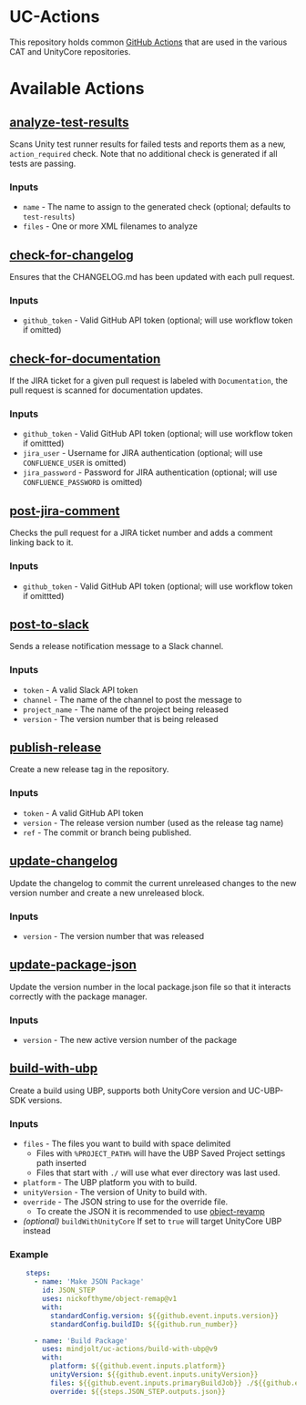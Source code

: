 # UC-Actions

This repository holds common [GitHub Actions](https://docs.github.com/en/actions) that are used in the various CAT and
UnityCore repositories.

# Available Actions

## [analyze-test-results](https://github.com/mindjolt/uc-actions/tree/main/analyze-test-results)

Scans Unity test runner results for failed tests and reports them as a new, `action_required` check.  Note that no
additional check is generated if all tests are passing.

### Inputs
- `name` - The name to assign to the generated check (optional; defaults to `test-results`)
- `files` - One or more XML filenames to analyze

## [check-for-changelog](https://github.com/mindjolt/uc-actions/tree/main/check-for-changelog)

Ensures that the CHANGELOG.md has been updated with each pull request.

### Inputs
- `github_token` - Valid GitHub API token (optional; will use workflow token if omitted)

## [check-for-documentation](https://github.com/mindjolt/uc-actions/tree/main/check-for-documentation)

If the JIRA ticket for a given pull request is labeled with `Documentation`, the pull request is scanned for
documentation updates.

### Inputs
- `github_token` - Valid GitHub API token (optional; will use workflow token if omittted)
- `jira_user` - Username for JIRA authentication (optional; will use `CONFLUENCE_USER` is omitted)
- `jira_password` - Password for JIRA authentication (optional; will use `CONFLUENCE_PASSWORD` is omitted)

## [post-jira-comment](https://github.com/mindjolt/uc-actions/tree/main/post-jira-comment)

Checks the pull request for a JIRA ticket number and adds a comment linking back to it.

### Inputs
- `github_token` - Valid GitHub API token (optional; will use workflow token if omittted)

## [post-to-slack](https://github.com/mindjolt/uc-actions/tree/main/post-to-slack)

Sends a release notification message to a Slack channel.

### Inputs
- `token` - A valid Slack API token
- `channel` - The name of the channel to post the message to
- `project_name` - The name of the project being released
- `version` - The version number that is being released

## [publish-release](https://github.com/mindjolt/uc-actions/tree/main/publish-release)

Create a new release tag in the repository.

### Inputs
- `token` - A valid GitHub API token
- `version` - The release version number (used as the release tag name)
- `ref` - The commit or branch being published.

## [update-changelog](https://github.com/mindjolt/uc-actions/tree/main/update-changelog)

Update the changelog to commit the current unreleased changes to the new version number and create a new unreleased
block.

### Inputs
- `version` - The version number that was released

## [update-package-json](https://github.com/mindjolt/uc-actions/tree/main/update-package-json)

Update the version number in the local package.json file so that it interacts correctly with the package manager.

### Inputs
- `version` - The new active version number of the package

## [build-with-ubp](https://github.com/mindjolt/uc-actions/tree/main/build-with-ubp)

Create a build using UBP, supports both UnityCore version and UC-UBP-SDK versions.

### Inputs
- `files` - The files you want to build with space delimited
    - Files with `%PROJECT_PATH%` will have the UBP Saved Project settings path inserted
    - Files that start with `./` will use what ever directory was last used.
- `platform` - The UBP platform you with to build.
- `unityVersion` - The version of Unity to build with.
- `override` - The JSON string to use for the override file.
  - To create the JSON it is recommended to use [object-revamp](https://github.com/nickofthyme/object-remap)
- <i>(optional)</i> `buildWithUnityCore` If set to `true` will target UnityCore UBP instead

### Example

```yaml
    steps:
      - name: 'Make JSON Package'
        id: JSON_STEP
        uses: nickofthyme/object-remap@v1
        with:
          standardConfig.version: ${{github.event.inputs.version}}
          standardConfig.buildID: ${{github.run_number}}

      - name: 'Build Package'
        uses: mindjolt/uc-actions/build-with-ubp@v9
        with:
          platform: ${{github.event.inputs.platform}}
          unityVersion: ${{github.event.inputs.unityVersion}}
          files: ${{github.event.inputs.primaryBuildJob}} ./${{github.event.inputs.platform}}.json
          override: ${{steps.JSON_STEP.outputs.json}}
```
